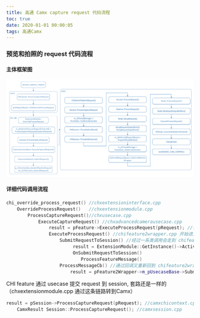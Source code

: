 ```yaml
---
title: 高通 Camx capture request 代码流程
toc: true
date: 2020-01-01 00:00:05
tags: 高通Camx
---
```


### 预览和拍照的 request 代码流程

#### 主体框架图

![process capture request](%E9%AB%98%E9%80%9A%20Camx%20capture%20request%20%E4%BB%A3%E7%A0%81%E6%B5%81%E7%A8%8B/image-20201012225025652.png)

#### 详细代码调用流程

```c++
chi_override_process_request() //chxextensioninterface.cpp 
	OverrideProcessRequest()   //chxextensionmodule.cpp 
    	ProcessCaptureRequest()//chxusecase.cpp
    		ExecuteCaptureRequest() //chxadvancedcamerausecase.cpp
    			result = pFeature->ExecuteProcessRequest(pRequest); //会调到chifeature2wrapper.cpp:494 ExecuteProcessRequest()
    			ExecuteProcessRequest() //chifeature2wrapper.cpp 开始进入算法的领域
                    SubmitRequestToSession() //经过一系类调用会走到 chifeature2base.cpp 
                    	 result = ExtensionModule::GetInstance()->ActivatePipeline() 
                    	 OnSubmitRequestToSession()
                    		ProcessFeatureMessage()
                    ProcessMessageCb() //通过回调又重新回到 chifeature2wrapper.cpp 
                    	result = pFeature2Wrapper->m_pUsecaseBase->SubmitRequest(&submitRequest); //将 request 下到 camx session 中  	
```

CHI feature 通过 usecase 提交 request 到 session, 套路还是一样的（chxextensionmodule.cpp 通过这条链路转到Camx）

```c++
result = pSession->ProcessCaptureRequest(pRequest); //camxchicontext.cpp feature submit request 会调到这里从这里开始步入 session
	CamxResult Session::ProcessCaptureRequest(); //camxsession.cpp 
```

